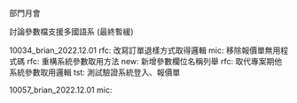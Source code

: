 部門月會

討論參數檔支援多國語系 (最終暫緩)

10034_brian_2022.12.01
rfc: 改寫訂單退樣方式取得邏輯
mic: 移除報價單無用程式碼
rfc: 重構系統參數取用方法
new: 新增參數欄位名稱列舉
rfc: 取代專案期他系統參數取用邏輯
tst: 測試驗證系統登入、報價單

10057_brian_2022.12.01
mic: